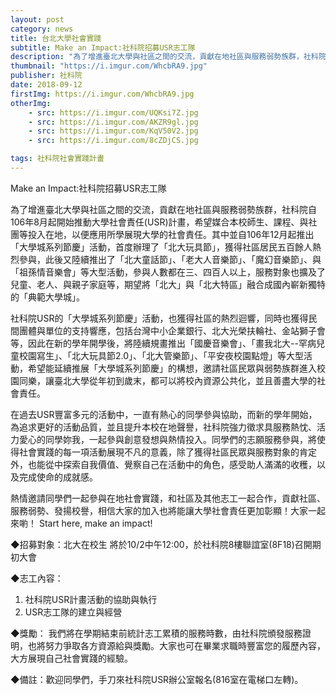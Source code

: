 ```yaml
---
layout: post
category: news
title: 台北大學社會實踐
subtitle: Make an Impact:社科院招募USR志工隊
description: "為了增進臺北大學與社區之間的交流，貢獻在地社區與服務弱勢族群，社科院自106年8月起開始推動大學社會責任(USR)計畫，希望媒合本校師生、課程、與社團等投入在地..."
thumbnail: "https://i.imgur.com/WhcbRA9.jpg"
publisher: 社科院
date: 2018-09-12
firstImg: https://i.imgur.com/WhcbRA9.jpg
otherImg:
    - src: https://i.imgur.com/UQKsi7Z.jpg
    - src: https://i.imgur.com/AKZR9gl.jpg
    - src: https://i.imgur.com/KqV50V2.jpg
    - src: https://i.imgur.com/8cZDjCS.jpg

tags: 社科院社會實踐計畫
---
```


Make an Impact:社科院招募USR志工隊

為了增進臺北大學與社區之間的交流，貢獻在地社區與服務弱勢族群，社科院自106年8月起開始推動大學社會責任(USR)計畫，希望媒合本校師生、課程、與社團等投入在地，以便應用所學展現大學的社會責任。其中並自106年12月起推出「大學城系列節慶」活動，首度辦理了「北大玩具節」，獲得社區居民五百餘人熱烈參與，此後又陸續推出了「北大童話節」、「老大人音樂節」、「魔幻音樂節」、與「祖孫情音樂會」等大型活動，參與人數都在三、四百人以上，服務對象也擴及了兒童、老人、與親子家庭等，期望將「北大」與「北大特區」融合成國內嶄新獨特的「典範大學城」。

社科院USR的「大學城系列節慶」活動，也獲得社區的熱烈迴響，同時也獲得民間團體與單位的支持響應，包括台灣中小企業銀行、北大光榮扶輪社、金站獅子會等，因此在新的學年開學後，將陸續規畫推出「國慶音樂會」、「畫我北大--罕病兒童校園寫生」、「北大玩具節2.0」、「北大管樂節」、「平安夜校園點燈」等大型活動，希望能延續推展「大學城系列節慶」的構想，邀請社區民眾與弱勢族群進入校園同樂，讓臺北大學從年初到歲末，都可以將校內資源公共化，並且善盡大學的社會責任。

在過去USR豐富多元的活動中，一直有熱心的同學參與協助，而新的學年開始，為追求更好的活動品質，並且提升本校在地聲譽，社科院強力徵求具服務熱忱、活力愛心的同學妳我，一起參與創意發想與熱情投入。同學們的志願服務參與，將使得社會實踐的每一項活動展現不凡的意義，除了獲得社區民眾與服務對象的肯定外，也能從中探索自我價值、覺察自己在活動中的角色，感受助人滿滿的收穫，以及完成使命的成就感。

熱情邀請同學們一起參與在地社會實踐，和社區及其他志工一起合作，貢獻社區、服務弱勢、發揚校譽，相信大家的加入也將能讓大學社會責任更加彰顯！大家一起來喲！ Start here, make an impact!

◆招募對象：北大在校生
將於10/2中午12:00，於社科院8樓聯誼室(8F18)召開期初大會

◆志工內容：
1.	社科院USR計畫活動的協助與執行
2.	USR志工隊的建立與經營

◆獎勵：
我們將在學期結束前統計志工累積的服務時數，由社科院頒發服務證明，也將努力爭取各方資源給與獎勵。大家也可在畢業求職時豐富您的履歷內容，大方展現自己社會實踐的經驗。

◆備註：歡迎同學們，手刀來社科院USR辦公室報名(816室在電梯口左轉)。